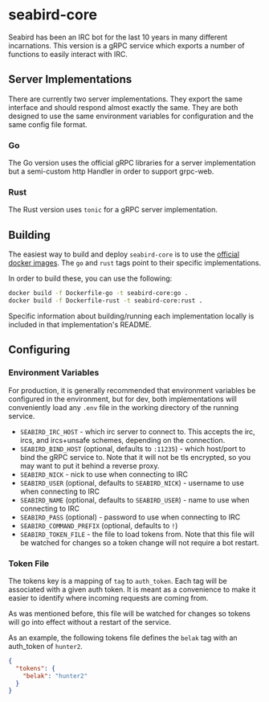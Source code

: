 # seabird-core

Seabird has been an IRC bot for the last 10 years in many different
incarnations. This version is a gRPC service which exports a number of functions
to easily interact with IRC.

## Server Implementations

There are currently two server implementations. They export the same interface
and should respond almost exactly the same. They are both designed to use the
same environment variables for configuration and the same config file format.

### Go

The Go version uses the official gRPC libraries for a server implementation but
a semi-custom http Handler in order to support grpc-web.

### Rust

The Rust version uses `tonic` for a gRPC server implementation.

## Building

The easiest way to build and deploy `seabird-core` is to use the [official
docker images](https://hub.docker.com/r/belak/seabird-core). The `go` and `rust`
tags point to their specific implementations.

In order to build these, you can use the following:

```sh
docker build -f Dockerfile-go -t seabird-core:go .
docker build -f Dockerfile-rust -t seabird-core:rust .
```

Specific information about building/running each implementation locally is
included in that implementation's README.

## Configuring

### Environment Variables

For production, it is generally recommended that environment variables be
configured in the environment, but for dev, both implementations will
conveniently load any `.env` file in the working directory of the running
service.

- `SEABIRD_IRC_HOST` - which irc server to connect to. This accepts the irc,
  ircs, and ircs+unsafe schemes, depending on the connection.
- `SEABIRD_BIND_HOST` (optional, defaults to `:11235`) - which host/port to bind
  the gRPC service to. Note that it will not be tls encrypted, so you may want
  to put it behind a reverse proxy.
- `SEABIRD_NICK` - nick to use when connecting to IRC
- `SEABIRD_USER` (optional, defaults to `SEABIRD_NICK`) - username to use when connecting to IRC
- `SEABIRD_NAME` (optional, defaults to `SEABIRD_USER`) - name to use when connecting to IRC
- `SEABIRD_PASS` (optional) - password to use when connecting to IRC
- `SEABIRD_COMMAND_PREFIX` (optional, defaults to `!`)
- `SEABIRD_TOKEN_FILE` - the file to load tokens from. Note that this file will
  be watched for changes so a token change will not require a bot restart.

### Token File

The tokens key is a mapping of `tag` to `auth_token`. Each tag will be
associated with a given auth token. It is meant as a convenience to make it
easier to identify where incoming requests are coming from.

As was mentioned before, this file will be watched for changes so tokens will go
into effect without a restart of the service.

As an example, the following tokens file defines the `belak` tag with an
auth_token of `hunter2`.

```json
{
  "tokens": {
    "belak": "hunter2"
  }
}
```
